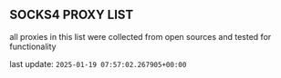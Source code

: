 ## SOCKS4 PROXY LIST

all proxies in this list were collected from open sources and tested for functionality

last update: `2025-01-19 07:57:02.267905+00:00`